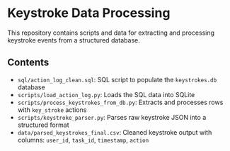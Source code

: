 # Keystroke Data Processing

This repository contains scripts and data for extracting and processing keystroke events from a structured database.

## Contents

- `sql/action_log_clean.sql`: SQL script to populate the `keystrokes.db` database
- `scripts/load_action_log.py`: Loads the SQL data into SQLite
- `scripts/process_keystrokes_from_db.py`: Extracts and processes rows with `key_stroke` actions
- `scripts/keystroke_parser.py`: Parses raw keystroke JSON into a structured format
- `data/parsed_keystrokes_final.csv`: Cleaned keystroke output with columns: `user_id`, `task_id`, `timestamp`, `action`
